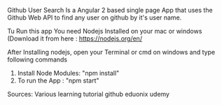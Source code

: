 Github User Search Is a Angular 2 based single page App that uses the Github Web API to find any user on github by it's user name.

Tu Run this app You need Nodejs Installed on your mac or windows (Download it from here : https://nodejs.org/en/

After Installing nodejs, open your Terminal or cmd on windows and type following commands 
1. Install Node Modules: "npm install" 
2. To run the App : "npm start" 



Sources:
Various learning tutorial
github
eduonix
udemy
